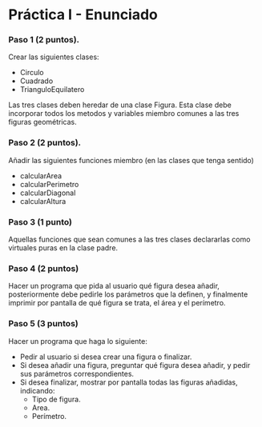 # Práctica I - Enunciado

### Paso 1 (2 puntos).
Crear las siguientes clases:
  - Circulo
  - Cuadrado
  - TrianguloEquilatero
    
 Las tres clases deben heredar de una clase Figura. Esta clase debe incorporar todos los metodos y variables miembro comunes a las tres figuras geométricas.
 
 ### Paso 2 (2 puntos).
 
Añadir las siguientes funciones miembro (en las clases que tenga sentido)

  - calcularArea
  - calcularPerimetro
  - calcularDiagonal
  - calcularAltura
  
### Paso 3 (1 punto)

Aquellas funciones que sean comunes a las tres clases declararlas como virtuales puras en la clase padre.

### Paso 4 (2 puntos)

Hacer un programa que pida al usuario qué figura desea añadir, posteriormente debe pedirle los parámetros que la definen, y finalmente imprimir por pantalla de qué figura se trata, el área y el perímetro.

### Paso 5 (3 puntos)

Hacer un programa que haga lo siguiente:
  - Pedir al usuario si desea crear una figura o finalizar.
  - Si desea añadir una figura, preguntar qué figura desea añadir, y pedir sus parámetros correspondientes.
  - Si desea finalizar, mostrar por pantalla todas las figuras añadidas, indicando:
     - Tipo de figura.
     - Area.
     - Perímetro.
